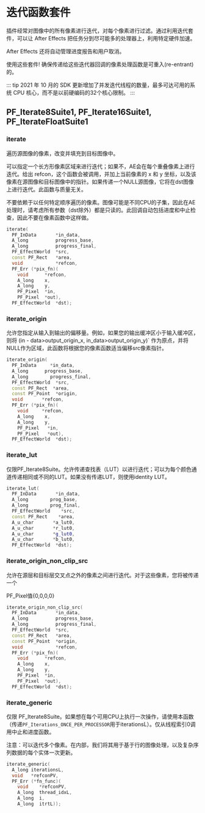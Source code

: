 # 迭代函数套件

插件经常对图像中的所有像素进行迭代，对每个像素进行过滤。通过利用迭代套件，可以让 After Effects 把任务分到尽可能多的处理器上，利用特定硬件加速。

After Effects 还将自动管理进度报告和用户取消。

使用这些套件! 确保传递给这些迭代器回调的像素处理函数是可重入(re-entrant)的。

::: tip
2021 年 10 月的 SDK 更新增加了并发迭代线程的数量，最多可达可用的系统 CPU 核心，而不是以前硬编码的32个核心限制。
:::

## PF_Iterate8Suite1, PF_Iterate16Suite1, PF_IterateFloatSuite1

### iterate

遍历源图像的像素，改变并填充到目标图像中。

可以指定一个长方形像素区域来进行迭代；如果不，AE会在每个重叠像素上进行迭代。给出 refcon，这个函数会被调用，并加上当前像素的 x 和 y 坐标，以及该像素在源图像和目标图像中的指针。如果传递一个NULL源图像，它将在dst图像上进行迭代。此函数与质量无关。

不要依赖于以任何特定顺序遍历的像素。图像可能是不同CPU的子集，因此在AE处理时，请考虑所有参数（dst除外）都是只读的。此回调自动包括进度和中止检查，因此不要在像素函数中这样做。

```cpp
iterate(
  PF_InData       *in_data,
  A_long          progress_base,
  A_long          progress_final,
  PF_EffectWorld  *src,
  const PF_Rect   *area,
  void            *refcon,
  PF_Err (*pix_fn)(
    void      *refcon,
    A_long    x,
    A_long    y,
    PF_Pixel  *in,
    PF_Pixel  *out),
  PF_EffectWorld  *dst);
```

### iterate_origin

允许您指定从输入到输出的偏移量。例如，如果您的输出缓冲区小于输入缓冲区，则将 (in - data>output_origin_x, in_data>output_origin_y)` 作为原点，并将NULL作为区域，此函数将根据您的像素函数适当偏移src像素指针。

```cpp
iterate_origin(
  PF_InData     *in_data,
  A_long      progress_base,
  A_long        progress_final,
  PF_EffectWorld  *src,
  const PF_Rect  *area,
  const PF_Point  *origin,
  void       *refcon,
  PF_Err (*pix_fn)(
    void     *refcon,
    A_long    x,
    A_long    y,
    PF_Pixel   *in,
    PF_Pixel   *out),
  PF_EffectWorld  *dst);
```

### iterate_lut

仅限PF_Iterate8Suite。允许传递查找表（LUT）以进行迭代；可以为每个颜色通道传递相同或不同的LUT。如果没有传递LUT，则使用identity LUT。

```cpp
iterate_lut(
  PF_InData       *in_data,
  A_long        prog_base,
  A_long        prog_final,
  PF_EffectWorld    *src,
  const PF_Rect    *area,
  A_u_char       *a_lut0,
  A_u_char       *r_lut0,
  A_u_char       *g_lut0,
  A_u_char       *b_lut0,
  PF_EffectWorld  *dst);
```

### iterate_origin_non_clip_src

允许在源层和目标层交叉点之外的像素之间进行迭代。对于这些像素，您将被传递一个

PF_Pixel值{0,0,0,0}

```cpp
iterate_origin_non_clip_src(
  PF_InData       *in_data,
  A_long          progress_base,
  A_long          progress_final,
  PF_EffectWorld  *src,
  const PF_Rect   *area,
  const PF_Point  *origin,
  void            *refcon,
  PF_Err (*pix_fn)(
    void      *refcon,
    A_long    x,
    A_long    y,
    PF_Pixel  *in,
    PF_Pixel  *out),
  PF_EffectWorld  *dst);
```

### iterate_generic

仅限 PF_Iterate8Suite。如果想在每个可用CPU上执行一次操作，请使用本函数（传递`PF_Iterations_ONCE_PER_PROCESSOR`用于iterationsL）。仅从线程索引0调用中止和进度函数。

注意：可以迭代多个像素。在内部，我们将其用于基于行的图像处理，以及复杂序列数据的每个实体一次更新。

```cpp
iterate_generic(
  A_long iterationsL,
  void   *refconPV,
  PF_Err (*fn_func)(
    void    *refconPV,
    A_long  thread_idxL,
    A_long  i,
    A_long  itrtL));
```
